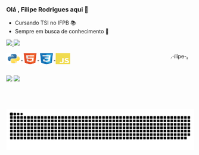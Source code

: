 ### Olá , Filipe Rodrigues aqui 👋
- Cursando TSI no IFPB 📚
- Sempre em busca de conhecimento 🎯

<div>
  <a href="https://github.com/Filipe-Rds"> 
  <img width="48%"  src="https://github-readme-stats.vercel.app/api?username=Filipe-Rds&show_icons=true&theme=chartreuse-dark&include_all_commits=true&count_private=true"/>
  <img width="48%"  src="https://github-readme-stats.vercel.app/api/top-langs/?username=Filipe-Rds&layout=compact&langs_count=7&theme=chartreuse-dark"/>
</div>

<div style="display: inline_block"><br>
  <img align="center" alt="Filipe-Python" height="30" width="40" src="https://raw.githubusercontent.com/devicons/devicon/master/icons/python/python-original.svg"> 
  <img align="center" alt="Filipe-HTML" height="30" width="40" src="https://raw.githubusercontent.com/devicons/devicon/master/icons/html5/html5-original.svg">
  <img align="center" alt="Filipe-CSS" height="30" width="40" src="https://raw.githubusercontent.com/devicons/devicon/master/icons/css3/css3-original.svg">
  <img align="center" alt="Filipe-Js" height="30" width="40" src="https://raw.githubusercontent.com/devicons/devicon/master/icons/javascript/javascript-plain.svg">
  <img align="right" alt="Filipe-pic" height="150" style="border-radius:70%;" src="https://scontent.fjpa11-1.fna.fbcdn.net/v/t39.30808-6/293683678_412929530875118_8985298677418721897_n.png?_nc_cat=104&ccb=1-7&_nc_sid=09cbfe&_nc_ohc=L_lvuKnkniIAX-ZgF1B&_nc_ht=scontent.fjpa11-1.fna&oh=00_AT8hb7gbca_QDzWGNr2LAFDeXIwMG9QguoRIXpmA8iKTUA&oe=6323F6F5">
</div>

##

<div>
  <a href="https://www.linkedin.com/in/filipe-rds/" target="_blank"><img src="https://img.shields.io/badge/-LinkedIn-%230077B5?style=for-the-badge&logo=linkedin&logoColor=white" target="_blank"></a> 
  <a href = "mailto:rodrigues.filipe@academico.ifpb.edu.br"><img src="https://img.shields.io/badge/-Gmail-%23333?style=for-the-badge&logo=gmail&logoColor=white" target="_blank"></a>
</div>

  ![Snake animation](https://github.com/Filipe-Rds/Filipe-Rds/blob/output/github-contribution-grid-snake.svg)
 


